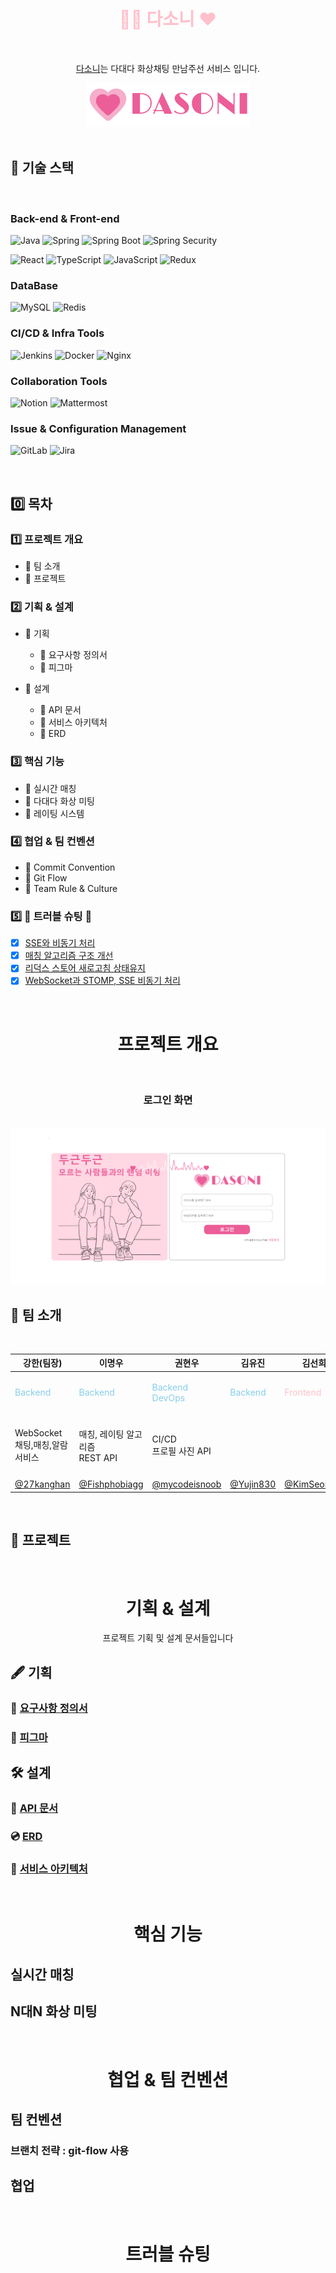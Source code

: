 <h1 align="center", style="color: pink"> 👩👨 다소니 ❤ </h1>
<br>
<p align="center"><a href="http://i9a307.p.ssafy.io/">다소니</a>는 다대다 화상채팅 만남주선 서비스 입니다.</p>
<div align="center"><img
  src="frontend/src/assets/image/logo.png"
  alt="다소니 로고"
/></div>

<br>

## 🔧 기술 스택

<br>

### Back-end & Front-end

![Java](https://img.shields.io/badge/Java-yellow.svg?&style=for-the-badge&logo=java&logoColor=#3776AB)
![Spring](https://img.shields.io/badge/Spring-6DB33F.svg?&style=for-the-badge&logo=Spring&logoColor=white)
![Spring Boot](https://img.shields.io/badge/Spring%20Boot-6DB33F.svg?&style=for-the-badge&logo=Spring%20Boot&logoColor=white)
![Spring Security](https://img.shields.io/badge/Spring%20Security-6DB33F.svg?&style=for-the-badge&logo=Spring%20Security&logoColor=white)

![React](https://img.shields.io/badge/React-61DAFB.svg?&style=for-the-badge&logo=React&logoColor=blue)
![TypeScript](https://img.shields.io/badge/TypeScript-3178C6.svg?&style=for-the-badge&logo=Typescript&logoColor=white)
![JavaScript](https://img.shields.io/badge/JavaScript-F7DF1E.svg?&style=for-the-badge&logo=Javascript&logoColor=black)
![Redux](https://img.shields.io/badge/Redux-764ABC.svg?&style=for-the-badge&logo=Redux&logoColor=white)

### DataBase

![MySQL](https://img.shields.io/badge/MySQL-4479A1.svg?&style=for-the-badge&logo=MySQL&logoColor=white)
![Redis](https://img.shields.io/badge/Redis-DC382D.svg?&style=for-the-badge&logo=Redis&logoColor=white)

### CI/CD & Infra Tools

![Jenkins](https://img.shields.io/badge/Jenkins-D24939.svg?&style=for-the-badge&logo=Jenkins&logoColor=white)
![Docker](https://img.shields.io/badge/Docker-2496ED.svg?&style=for-the-badge&logo=Docker&logoColor=white)
![Nginx](https://img.shields.io/badge/Nginx-009639.svg?&style=for-the-badge&logo=Nginx&logoColor=white)

### Collaboration Tools

![Notion](https://img.shields.io/badge/Notion-000000.svg?&style=for-the-badge&logo=Notion&logoColor=로고색상)
![Mattermost](https://img.shields.io/badge/Mattermost-0058CC.svg?&style=for-the-badge&logo=Mattermost&logoColor=로고색상)

### Issue & Configuration Management

![GitLab](https://img.shields.io/badge/Gitlab-FC6D26.svg?&style=for-the-badge&logo=Gitlab&logoColor=#FC6D26)
![Jira](https://img.shields.io/badge/Jira-0052CC.svg?&style=for-the-badge&logo=Jira&logoColor=Blue)

<br>

## 0️⃣ 목차

### 1️⃣ 프로젝트 개요

- 🔹 팀 소개
- 🔹 프로젝트

### 2️⃣ 기획 & 설계

- 🔹 기획

  - 🔹 요구사항 정의서
  - 🔹 피그마

- 🔹 설계
  - 🔹 API 문서
  - 🔹 서비스 아키텍처
  - 🔹 ERD

### 3️⃣ 핵심 기능

- 🔹 실시간 매칭
- 🔹 다대다 화상 미팅
- 🔹 레이팅 시스템

### 4️⃣ 협업 & 팀 컨벤션

- 🔹 Commit Convention
- 🔹 Git Flow
- 🔹 Team Rule & Culture

### 5️⃣ 🚨 트러블 슈팅 🚨

- [x] [SSE와 비동기 처리](https://github.com/YeryunJung)
- [x] [매칭 알고리즘 구조 개선](https://github.com/Fishphobiagg)
- [x] [리덕스 스토어 새로고침 상태유지](https://github.com/minaldo15)
- [x] [WebSocket과 STOMP, SSE 비동기 처리](https://velog.io/@27kanghan/WebSocket-STOMP-React%EB%A5%BC-%ED%99%9C%EC%9A%A9%ED%95%9C-%ED%94%84%EB%A1%9C%EC%A0%9D%ED%8A%B8-%EC%A4%91-%ED%8A%B8%EB%9F%AC%EB%B8%94-%EC%8A%88%ED%8C%85)

<br>

<h1 align="center"> 프로젝트 개요 </h1>
<br>

<h3 align="center">로그인 화면</h3>
<br>
<div align="center"><img
  src="img/login.png"
  alt="다소니 로고"
/></div>

## 👋 팀 소개

<br>

| **강한(팀장**)                                    | **이명우**                                        | **권현우**                                                    | **김유진**                                        | **김선희**                                      | **민경현**                                        |
| ------------------------------------------------- | ------------------------------------------------- | ------------------------------------------------------------- | ------------------------------------------------- | ----------------------------------------------- | ------------------------------------------------- |
| <p align="left" style="color:skyblue">Backend</p> | <p align="left" style="color:skyblue">Backend</p> | <p align="left" style="color:skyblue">Backend <br> DevOps</p> | <p align="left" style="color:skyblue">Backend</p> | <p align="left" style="color:pink">Frontend</p> | <p align="left" style="color:pink">Frontend</p>   |
| WebSocket <br> 채팅,매칭,알람 서비스              | 매칭, 레이팅 알고리즘 <br> REST API               | CI/CD <br> 프로필 사진 API                                    |                                                   |                                                 | 회원가입 및 로그인 <br> 모달 및 컴포넌트 <br> CSS |
| [@27kanghan](https://github.com/27kanghan)        | [@Fishphobiagg](https://github.com/Fishphobiagg)  | [@mycodeisnoob](https://github.com/mycodeisnoob)              | [@Yujin830](https://github.com/Yujin830)          | [@KimSeonHui](https://github.com/KimSeonHui)    | [@minaldo15](https://github.com/minaldo15)        |

<br>

## 🍳 프로젝트

<br>

<h1 align="center"> 기획 & 설계 </h1>

<p align="center">프로젝트 기획 및 설계 문서들입니다</p>

## 🖋 기획

### 📃 [요구사항 정의서](https://plump-sailor-daa.notion.site/4d2fb2d9fa3049e6a0689b2c40d1cd52?pvs=4)

### 🎨 [피그마](https://www.figma.com/file/lMRXAT3HPBflT8HtT5Z20T/%EC%8B%9C%EA%B7%B8%EB%8B%88%EC%97%98?type=design&node-id=102%3A567&mode=design&t=cq2dlHwKx8UW5FVs-1)

## 🛠 설계

### 📕 [API 문서](https://plump-sailor-daa.notion.site/API-57a6d9c4a1f24f96bcd6625c08a53d73?pvs=4)

### 💿 [ERD](/img/ERD.png)

### 📁 [서비스 아키텍처](/img/Tech.png)

<br>

<h1 align="center"> 핵심 기능 </h1>

## 실시간 매칭

## N대N 화상 미팅

<br>

<h1 align="center"> 협업 & 팀 컨벤션 </h1>

## 팀 컨벤션

### 브랜치 전략 : git-flow 사용

###

## 협업

<br>

<h1 align="center"> 트러블 슈팅 </h1>
